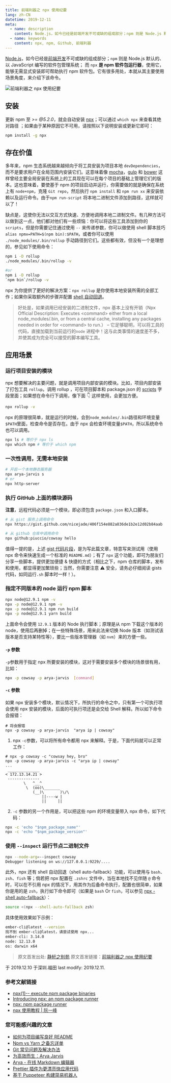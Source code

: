 ```yaml
---
title: 前端利器之 npx 使用纪要
lang: zh-CN
datetime: 2019-12-11
meta:
  - name: description
    content: Node.js，如今已经是前端开发不可或缺的组成部分；npm 则是 Node.js 默认的、以 JavaScript 编写的软件包管理系统； 而 npx 是 npm 软件包运行器，使用它，能够无需显式安装即可帮助执行 npm 软件包。它有很多用处，本就从其主要使用场景角度，来介绍下该命令。
  - name: keywords
    content: npx, npm, Github, 前端利器
---
```


[Node.js](https://github.com/nicejade/nice-front-end-tutorial/blob/master/tutorial/nodejs-tutorial.md)，如今已经是[前端开发](https://github.com/nicejade/nice-front-end-tutorial)不可或缺的组成部分；`npm` 则是 Node.js 默认的、以 JavaScript 编写的软件包管理系统； 而 `npx` **是 npm 软件包运行器**，使用它，能够无需显式安装即可帮助执行 npm 软件包。它有很多用处，本就从其主要使用场景角度，来介绍下该命令。

<!-- more -->

![前端利器之 npx 使用纪要](https://image.nicelinks.site/node-npm-npx.jpg)

## 安装

更新 npm 至 _&gt;= @5.2.0_，就会自动安装 [npx](https://www.npmjs.com/package/npx)；可以通过 `which npx` 来查看其绝对路径 ；如果由于某种原因它不可用，请按照以下说明安装或更新它即可：

```bash
npm install -g npx
```

## 存在价值

多年来，npm 生态系统越来越倾向于将工具安装为项目本地 `devDependencies`，而不是要求用户在全局范围内安装它们。这意味着像 [mocha](https://npm.im/mocha)，[gulp](https://www.jeffjade.com/tags/Gulp/) 和 [bower](https://npm.im/bower) 这样曾经主要全局安装在系统上的工具现在可以在每个项目的基础上管理它们的版本。这也意味着，要使基于 npm 的项目启动并运行，你需要做的就是确保在系统上有 `node+npm`，克隆 `Git repo`，然后执行 `npm install` 和 `npm run xx` 来安装依赖以及运行命令。由于`npm run-script` 将本地二进制文件添加到路径，这样就可以了！

缺点是，这使你无法以交互方式快速、方便地调用本地二进制文件。有几种方法可以做到这一点，他们都对他们有一些烦恼：你可以将这些工具添加到你的 `scripts`，但是你需要记住通过使用 `--` 来传递参数，你可以做使用 shell 脚本技巧 `alias npmx=PATH=$(npm bin):$PATH`，或者你可以使用 `./node_modules/.bin/rollup` 手动路径到它们。这些都有效，但没有一个是理想的，参见如下使用命令：

```bash
npm i -D rollup
./node_modules/.bin/rollup -v

#or
npm i -D rollup
`npm bin`/rollup -v
```

npx 为你提供了更好的解决方案：`npx rollup` 是你使用本地安装所需的全部工作；如果你采取额外的步骤并配置 [shell 自动回退](https://www.npmjs.com/package/npx#shell-auto-fallback)。

>好处是，如果调用已经安装的二进制文件，npx 基本上没有开销（Npx Official Description: Executes \<command\> either from a local node_modules/.bin, or from a central cache, installing any packages needed in order for \<command\> to run.） – 它足够聪明，可以将工具的代码，直接加载到当前运行的`node` 进程中！这与此类事情的速度差不多，并使其成为完全可以接受的脚本编写工具。

## 应用场景

### 运行项目安装的模块

npx 想要解决的主要问题，就是调用项目内部安装的模块。比如，项目内部安装了打包工具 `rollup`。调用 rollup ，可在项目脚本和 package.json 的 [scripts](https://www.jeffjade.com/2017/12/30/135-npm-vs-yarn-detial-memo/#%E5%BC%BA%E5%A4%A7%E5%A6%82%E6%96%AF%EF%BC%8Cnpm-%E8%84%9A%E6%9C%AC) 字段里面；如果想在命令行下调用，像下面 👇 这样使用，会更加方便。

```bash
npx rollup -v
```

npx 的原理很简单，就是运行的时候，会到`node_modules/.bin`路径和环境变量`$PATH`里面，检查命令是否存在。由于 npx 会检查环境变量`$PATH`，所以系统命令也可以调用。

```bash
npx ls # 等价于 npx ls
npx which npm # 等价于 which npm
```

### 一次性调用，无需本地安装

```bash
# 开启一个本地静态服务器
npx arya-jarvis s
# or
npx http-server
```

### 执行 GitHub 上面的模块源码

**注意**，远程代码必须是一个模块，即必须包含 `package.json` 和入口脚本。

```bash
# 从 gist 服务上调用命令
npx https://gist.github.com/nicejade/406f154e882a836de1b2e12d02b84aab

# 从 github 仓库中调用命令
npx github:piuccio/cowsay hello
```

值得一提的是，上述 [gist 代码片段](https://gist.github.com/nicejade/406f154e882a836de1b2e12d02b84aab)，是为写此篇文章，特意写来测试用（使用 npx 命令来快速生成一个标准的 `README.md`）；有了 `npx` 这个功能，即可为朋友们分享一些脚本，提供更加便捷 & 快捷的方式（相比之下，npm 仓库的脚本，发布和使用，都显得更加繁琐些；当然，你需要注意 ⚠️ 安全，请务必仔细阅读 gists 代码，如同运行`.sh` 脚本时一样！）。

### 指定不同版本的 node 运行 npm 脚本

```bash
npx node@12.9.1 npm -v
npx -p node@12.9.1 npm -v
npx -p node@12.9.1 npm run build
npx -p node@12.9.1 yarn build
```

上面命令会使用 `12.9.1` 版本的 Node 执行脚本；原理是从 npm 下载这个版本的 node，使用后再删掉；在一些特殊场景，用来此法来切换 Node 版本（如测试该版本是否支持某特性等），要比一些版本管理器（如 `nvm`）来的方便一些。

#### `-p` 参数

`-p`参数用于指定 npx 所要安装的模块，这对于需要安装多个模块的场景很有用，比如：

```bash
npx -p cowsay -p arya-jarvis  [command]
```

#### `-c` 参数

如果 npx 安装多个模块，默认情况下，所执行的命令之中，只有第一个可执行项会使用 npx 安装的模块，后面的可执行项还是会交给 Shell 解释。所以如下命令会报错：

```
# 将会报错
npx -p cowsay -p arya-jarvis  "arya ip | cowsay"
```

1. npx `-c`参数，可以将所有命令都用 npx 来解释。于是，下面代码就可以正常工作：

```
# npx -p cowsay -c "cowsay hey, bro"
npx -p cowsay -p arya-jarvis -c "arya ip | cowsay"
...
 ______________
< 172.13.14.21 >
 --------------
        \   ^__^
         \  (oo)\_______
            (__)\       )\/\
                ||----w |
                ||     ||
```

2. `-c` 参数的另一个作用是，可以把这些 npm 的环境变量带入 npx 命令，如下代码：

```bash
npx -c 'echo "$npm_package_name"'
npx -c 'echo "$npm_package_version"'
```

### 使用 `--inspect` 运行节点二进制文件

```bash
npx --node-arg=--inspect cowsay
Debugger listening on ws://127.0.0.1:9229/....
```

此外，npx 还有 shell 自动回退（shell auto-fallback）功能，可以使用与 `bash`、`zsh`、`fish` 等；倘若把 npx 配置在 `.zshrc` 文件中，当在本地找不见伴随 `@` 命令时，可以在不引用 npx 的情况下，用其作为后备命令执行，配置也很简单，如果你是用的是 `zsh`，执行如下命令即可（如果是 `bash` Or `fish`，可以参见 [npx - shell auto-fallback](https://www.npmjs.com/package/npx)）：

```bash
source <(npx --shell-auto-fallback zsh)
```

具体使用效果如下示例：

```bash
ember-cli@latest --version
找不到 ember-cli@latest，请尝试使用 npx...
ember-cli: 3.14.0
node: 12.13.0
os: darwin x64
```

> 原文首发出处: [静轩之别苑](https://quickapp.lovejade.cn/)
> 原文首发链接：[前端利器之 npx 使用纪要](https://quickapp.lovejade.cn/how-to-use-npm-npx-tutorial/)

于 2019.12.10 于深圳.福田 last modify: 2019.12.11.

### 参考文献链接

- [npx(1)-- execute npm package binaries](https://www.npmjs.com/package/npx)
- [Introducing npx: an npm package runner](https://medium.com/@maybekatz/introducing-npx-an-npm-package-runner-55f7d4bd282b)
- [npx: npm package runner](https://hackernoon.com/npx-npm-package-runner-7f6683e4304a)
- [npx 使用教程 | 阮一峰](https://www.ruanyifeng.com/blog/2019/02/npx.html)

### 您可能感兴趣的文章

- [如何为项目编写良好 README](https://www.lovejade.cn/zh/article/how-to-write-a-good-readme-for-your-project.html)
- [Npm vs Yarn 之备忘详单](https://www.jeffjade.com/2017/12/30/135-npm-vs-yarn-detial-memo/)
- [Git 常见问题及解决办法](https://quickapp.lovejade.cn/git-common-problems-and-solutions/)
- [为高效而生：Arya Jarvis](https://www.jeffjade.com/2019/08/25/156-arya-jarvis-born-for-efficiency/)
- [Arya - 在线 Markdown 编辑器](https://www.jeffjade.com/2019/05/31/155-arya-markdown-online-editor/)
- [Prettier 插件为更漂亮快应用代码](https://www.jeffjade.com/2019/02/02/150-prettier-quickapp-plugin/)
- [基于 Puppeteer 构建简易机器人](https://www.jeffjade.com/2019/06/14/156-puppeteer-robot/)
